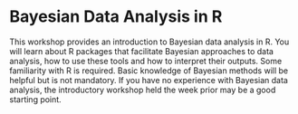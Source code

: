 # Bayesian Data Analysis in R

This workshop provides an introduction to Bayesian data analysis in R.
You will learn about R packages that facilitate Bayesian approaches to
data analysis, how to use these tools and how to interpret their outputs.
Some familiarity with R is required. Basic knowledge of Bayesian methods
will be helpful but is not mandatory. If you have no experience with
Bayesian data analysis, the introductory workshop held the week prior
may be a good starting point.